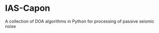 IAS-Capon
=========

A collection of DOA algorithms in Python for processing of passive seismic noise
